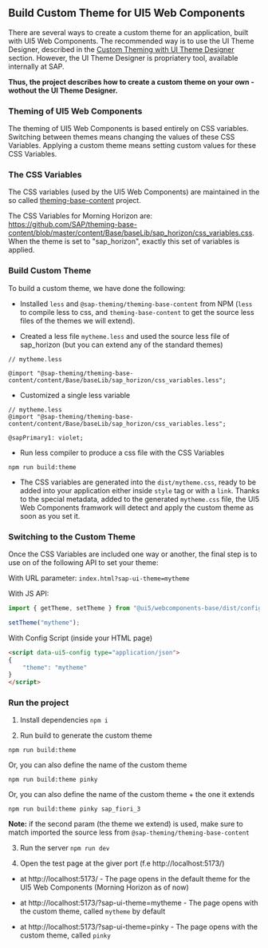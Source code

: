 ## Build Custom Theme for UI5 Web Components

There are several ways to create a custom theme for an application, built with UI5 Web Components.
The recommended way is to use the UI Theme Designer, described in  the [Custom Theming with UI Theme Designer](https://github.com/SAP/ui5-webcomponents/blob/main/docs/3-customizing/02-theme.md) section.
However, the UI Theme Designer is propriatery tool, available internally at SAP.

**Thus, the project describes how to create a custom theme on your own - wothout the UI Theme Designer.**


### Theming of UI5 Web Components

The theming of UI5 Web Components is based entirely on CSS variables. Switching between themes means changing the values of these CSS Variables. Applying a custom theme means setting custom values for these CSS Variables.

### The CSS Variables

The CSS variables (used by the UI5 Web Components) are maintained in the so called [theming-base-content](https://github.com/SAP/theming-base-content) project.

The CSS Variables for Morning Horizon are: https://github.com/SAP/theming-base-content/blob/master/content/Base/baseLib/sap_horizon/css_variables.css. When the theme is set to "sap_horizon", exactly this set of variables is applied.

### Build Custom Theme

To build a custom theme, we have done the following:
- Installed `less` and `@sap-theming/theming-base-content` from NPM (`less` to compile less to css, and `theming-base-content` to get the source less files of the themes we will extend).

- Created a less file `mytheme.less` and used the source less file of sap_horizon (but you can extend any of the standard themes)

```less
// mytheme.less

@import "@sap-theming/theming-base-content/content/Base/baseLib/sap_horizon/css_variables.less";
```

- Customized a single less variable
```less
// mytheme.less
@import "@sap-theming/theming-base-content/content/Base/baseLib/sap_horizon/css_variables.less";

@sapPrimary1: violet;
```

- Run less compiler to produce a css file with the CSS Variables

`npm run build:theme`

- The CSS variables are generated into the `dist/mytheme.css`, ready to be added into your application either inside `style` tag or with a `link`.
Thanks to the special metadata, added to the generated `mytheme.css` file, the UI5 Web Components framwork will detect and apply the custom theme as soon as you set it.

### Switching to the Custom Theme

Once the CSS Variables are included one way or another, the final step is to use on of the following API to set your theme:

With URL parameter: `index.html?sap-ui-theme=mytheme`

With JS API:
```ts
import { getTheme, setTheme } from "@ui5/webcomponents-base/dist/config/Theme.js";

setTheme("mytheme");
```

With Config Script (inside your HTML page)
```html
<script data-ui5-config type="application/json">
{
	"theme": "mytheme"
}
</script>
```


### Run the project

1. Install dependencies
`npm i`

2. Run build to generate the custom theme

`npm run build:theme`

Or, you can also define the name of the custom theme

`npm run build:theme pinky`

Or, you can also define the name of the custom theme + the one it extends

`npm run build:theme pinky sap_fiori_3`

**Note:** if the second param (the theme we extend) is used, make sure to match imported the source less from `@sap-theming/theming-base-content`

3. Run the server
`npm run dev`

4. Open the test page at the giver port (f.e http://localhost:5173/)
- at http://localhost:5173/ - The page opens in the default theme for the UI5 Web Components (Morning Horizon as of now)

- at http://localhost:5173/?sap-ui-theme=mytheme - The page opens with the custom theme, called `mytheme` by default

- at http://localhost:5173/?sap-ui-theme=pinky - The page opens with the custom theme, called `pinky`